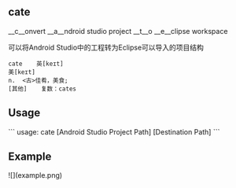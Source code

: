 <h2>cate</h2>
__c__onvert __a__ndroid studio project __t__o __e__clipse workspace

可以将Android Studio中的工程转为Eclipse可以导入的项目结构

```
cate	英[keɪt]
美[keɪt]
n.	<古>佳肴，美食;
[其他]	复数：cates

```

<h2>Usage</h2>
```
usage: cate [Android Studio Project Path] [Destination Path]
```

<h2>Example</h2>
![](example.png)